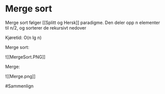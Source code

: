 # Merge sort

Merge sort følger [[Splitt og Hersk]] paradigme.
Den deler opp n elementer til n/2,
og sorterer de rekursivt nedover

Kjøretid: O(n lg n)

Merge sort:

![[MergeSort.PNG]]

Merge:

![[Merge.png]]

#Sammenlign